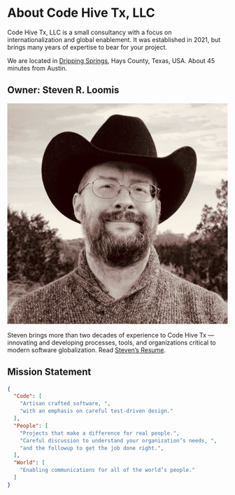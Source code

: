 # About Code Hive Tx, LLC

Code Hive Tx, LLC is a small consultancy with a focus on internationalization and
global enablement. It was established in 2021, but brings many years of expertise to
bear for your project.

We are located in [Dripping Springs](https://www.cityofdrippingsprings.com/welcome-visitors),
Hays County, Texas, USA. About 45 minutes from Austin.


## Owner: Steven R. Loomis

<img src="../img/srl.jpg" class="srl" title="Steven R. Loomis" alt="Photo of Steven R. Loomis — wearing a black felt western hat" />


Steven brings more than two decades of experience to Code Hive Tx — innovating and developing processes, tools, and
organizations critical to modern software globalization. Read [Steven’s Resume](../en/resume.md).

## Mission Statement

```json
{
  "Code": [
    "Artisan crafted software, ",
    "with an emphasis on careful test-driven design."
  ],
  "People": [
    "Projects that make a difference for real people.",
    "Careful discussion to understand your organization’s needs, ",
    "and the followup to get the job done right.",
  ],
  "World": [
    "Enabling communications for all of the world’s people."
  ]
}
```
